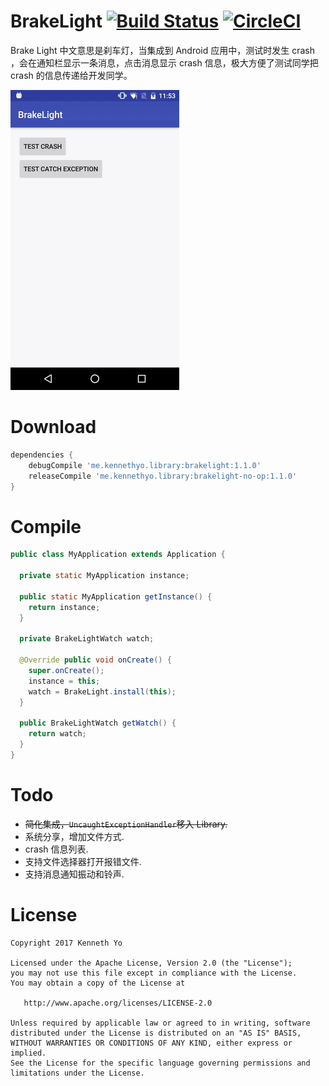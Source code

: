 # BrakeLight [![Build Status](https://travis-ci.org/KennethYo/BrakeLight.svg?branch=master)](https://travis-ci.org/KennethYo/BrakeLight) [![CircleCI](https://circleci.com/gh/KennethYo/BrakeLight/tree/master.svg?style=svg)](https://circleci.com/gh/KennethYo/BrakeLight/tree/master)

Brake Light 中文意思是刹车灯，当集成到 Android 应用中，测试时发生 crash ，会在通知栏显示一条消息，点击消息显示 crash 信息，极大方便了测试同学把 crash 的信息传递给开发同学。

![演示图片](ezgif.com-video-to-gif.gif)

# Download

```groovy
dependencies {
    debugCompile 'me.kennethyo.library:brakelight:1.1.0'
    releaseCompile 'me.kennethyo.library:brakelight-no-op:1.1.0'
}
```

# Compile

```java
public class MyApplication extends Application {

  private static MyApplication instance;

  public static MyApplication getInstance() {
    return instance;
  }

  private BrakeLightWatch watch;

  @Override public void onCreate() {
    super.onCreate();
    instance = this;
    watch = BrakeLight.install(this);
  }

  public BrakeLightWatch getWatch() {
    return watch;
  }
}
```

# Todo

- ~~简化集成，`UncaughtExceptionHandler`移入 Library.~~
- 系统分享，增加文件方式.
- crash 信息列表.
- 支持文件选择器打开报错文件.
- 支持消息通知振动和铃声.

# License

```
Copyright 2017 Kenneth Yo

Licensed under the Apache License, Version 2.0 (the "License");
you may not use this file except in compliance with the License.
You may obtain a copy of the License at

   http://www.apache.org/licenses/LICENSE-2.0

Unless required by applicable law or agreed to in writing, software
distributed under the License is distributed on an "AS IS" BASIS,
WITHOUT WARRANTIES OR CONDITIONS OF ANY KIND, either express or implied.
See the License for the specific language governing permissions and
limitations under the License.
```
